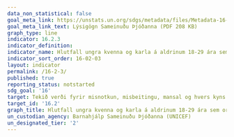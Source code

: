 ```yaml
---
data_non_statistical: false
goal_meta_link: https://unstats.un.org/sdgs/metadata/files/Metadata-16-02-03.pdf
goal_meta_link_text: Lýsigögn Sameinuðu Þjóðanna (PDF 208 KB)
graph_type: line
indicator: 16.2.3
indicator_definition:
indicator_name: Hlutfall ungra kvenna og karla á aldrinum 18-29 ára sem orðið hafa fyrir kynferðislegu ofbeldi fyrir 18 ára aldur.
indicator_sort_order: 16-02-03
layout: indicator
permalink: /16-2-3/
published: true
reporting_status: notstarted
sdg_goal: '16'
target: Tekið verði fyrir misnotkun, misbeitingu, mansal og hvers kyns ofbeldi gegn börnum og pyntingar verði upprættar.
target_id: '16.2'
graph_title: Hlutfall ungra kvenna og karla á aldrinum 18-29 ára sem orðið hafa fyrir kynferðislegu ofbeldi fyrir 18 ára aldur.
un_custodian_agency: Barnahjálp Sameinuðu Þjóðanna (UNICEF)
un_designated_tier: '2'
---
```

